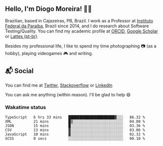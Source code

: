 ## Hello, I'm Diogo Moreira! 👋🏻

Brazilian, based in Cajazeiras, PB, Brazil.
I work as a Professor at [Instituto Federal da Paraíba](https://ifpb.edu.br), Brazil since 2014, and I do research about Software Testing/Quality. You can find my academic profile at [ORCID](https://orcid.org/0000-0003-1803-6565), [Google Scholar](https://scholar.google.com.br/citations?hl=pt-BR&user=DlSdlvEAAAAJ) or [Lattes (pt-br)](http://buscatextual.cnpq.br/buscatextual/visualizacv.do?id=K4384159A1)

Besides my professional life, I like to spend my time photographing 📷 (as a hobby), playing videogames 🎮 and writing.

## 📬 Social

You can find me at [Twitter](https://twitter.com/diogodmoreira), [Stackoverflow](https://stackoverflow.com/users/1541533/diogo-moreira) or [LinkedIn](https://linkedin.com/in/diogodmoreira)

You can ask me anything (within reason). I'll be glad to help 😄

### Wakatime status

<!--START_SECTION:waka-->

```text
TypeScript   6 hrs 33 mins   █████████████████████▓░░░   86.32 %
XML          21 mins         █▒░░░░░░░░░░░░░░░░░░░░░░░   04.80 %
JSON         15 mins         █░░░░░░░░░░░░░░░░░░░░░░░░   03.36 %
CSV          13 mins         ▓░░░░░░░░░░░░░░░░░░░░░░░░   03.06 %
JavaScript   10 mins         ▓░░░░░░░░░░░░░░░░░░░░░░░░   02.32 %
SCSS         0 secs          ░░░░░░░░░░░░░░░░░░░░░░░░░   00.10 %
```

<!--END_SECTION:waka-->
